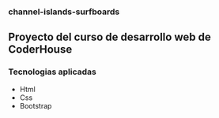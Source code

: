 ### channel-islands-surfboards

## Proyecto del curso de desarrollo web de CoderHouse

### Tecnologias aplicadas

 - Html
 - Css
 - Bootstrap
